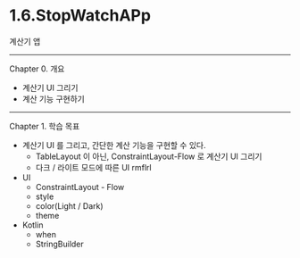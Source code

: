 # 1.6.StopWatchAPp
계산기 앱

---

Chapter 0. 개요

- 계산기 UI 그리기
- 계산 기능 구현하기

---

Chapter 1. 학습 목표

- 계산기 UI 를 그리고, 간단한 계산 기능을 구현할 수 있다.
    - TableLayout 이 아닌, ConstraintLayout-Flow 로 계산기 UI 그리기
    - 다크 / 라이트 모드에 따른 UI rmflrl
- UI
    - ConstraintLayout - Flow
    - style
    - color(Light / Dark)
    - theme
- Kotlin
    - when
    - StringBuilder
